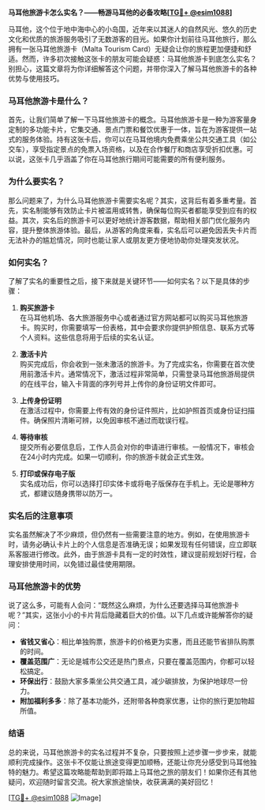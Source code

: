 **马耳他旅游卡怎么实名？——畅游马耳他的必备攻略[[TG💪+ @esim1088](https://t.me/s/esim1088)]**

马耳他，这个位于地中海中心的小岛国，近年来以其迷人的自然风光、悠久的历史文化和优质的旅游服务吸引了无数游客的目光。如果你计划前往马耳他旅行，那么拥有一张马耳他旅游卡（Malta Tourism Card）无疑会让你的旅程更加便捷和舒适。然而，许多初次接触这张卡的朋友可能会疑惑：马耳他旅游卡到底怎么实名？别担心，这篇文章将为你详细解答这个问题，并带你深入了解马耳他旅游卡的各种优势与使用技巧。

### 马耳他旅游卡是什么？

首先，让我们简单了解一下马耳他旅游卡的概念。马耳他旅游卡是一种为游客量身定制的多功能卡片，它集交通、景点门票和餐饮优惠于一体，旨在为游客提供一站式的服务体验。持有这张卡后，你可以在马耳他境内免费乘坐公共交通工具（如公交车），享受指定景点的免票入场资格，以及在合作餐厅和商店享受折扣优惠。可以说，这张卡几乎涵盖了你在马耳他旅行期间可能需要的所有便利服务。

### 为什么要实名？

那么问题来了，为什么马耳他旅游卡需要实名呢？其实，这背后有着多重考量。首先，实名制能够有效防止卡片被滥用或转售，确保每位购买者都能享受到应有的权益。其次，实名后的旅游卡可以更好地统计游客数据，帮助相关部门优化服务内容，提升整体旅游体验。最后，从游客的角度来看，实名后可以避免因丢失卡片而无法补办的尴尬情况，同时也能让家人或朋友更方便地协助你处理突发状况。

### 如何实名？

了解了实名的重要性之后，接下来就是关键环节——如何实名？以下是具体的步骤：

1. **购买旅游卡**  
   在马耳他机场、各大旅游服务中心或者通过官方网站都可以购买马耳他旅游卡。购买时，你需要填写一份表格，其中会要求你提供护照信息、联系方式等个人资料。这些信息将用于后续的实名认证。

2. **激活卡片**  
   购买完成后，你会收到一张未激活的旅游卡。为了完成实名，你需要在首次使用前激活卡片。通常情况下，激活过程非常简单，只需登录马耳他旅游局提供的在线平台，输入卡背面的序列号并上传你的身份证明文件即可。

3. **上传身份证明**  
   在激活过程中，你需要上传有效的身份证件照片，比如护照首页或身份证扫描件。确保照片清晰可辨，以免因审核不通过而耽误行程。

4. **等待审核**  
   提交所有必要信息后，工作人员会对你的申请进行审核。一般情况下，审核会在24小时内完成。如果一切顺利，你的旅游卡就会正式生效。

5. **打印或保存电子版**  
   实名成功后，你可以选择打印实体卡或将电子版保存在手机上。无论是哪种方式，都建议随身携带以防万一。

### 实名后的注意事项

实名虽然解决了不少麻烦，但仍然有一些需要注意的地方。例如，在使用旅游卡时，请务必确认卡片上的个人信息是否准确无误；如果发现有任何错误，应立即联系客服进行修改。此外，由于旅游卡具有一定的时效性，建议提前规划好行程，合理安排使用时间，以免错过最佳使用期限。

### 马耳他旅游卡的优势

说了这么多，可能有人会问：“既然这么麻烦，为什么还要选择马耳他旅游卡呢？”其实，这张小小的卡片背后隐藏着巨大的价值。以下几点或许能解答你的疑问：

- **省钱又省心**：相比单独购票，旅游卡的价格更为实惠，而且还能节省排队购票的时间。
- **覆盖范围广**：无论是城市公交还是热门景点，只要在覆盖范围内，你都可以轻松搞定。
- **环保出行**：鼓励大家多乘坐公共交通工具，减少碳排放，为保护地球尽一份力。
- **附加福利多多**：除了基本功能外，还附带各种商家优惠，让你的旅行更加物超所值。

### 结语

总的来说，马耳他旅游卡的实名过程并不复杂，只要按照上述步骤一步步来，就能顺利完成操作。这张卡不仅能让旅途变得更加顺畅，还能让你充分感受到马耳他独特的魅力。希望这篇攻略能帮助到即将踏上马耳他之旅的朋友们！如果你还有其他疑问，欢迎随时留言交流。祝大家旅途愉快，收获满满的美好回忆！

[[TG💪+ @esim1088](https://t.me/s/esim1088) ![Image](https://i.postimg.cc/4NQfJmqS/Snipaste-2025-05-13-00-14-12.png)]